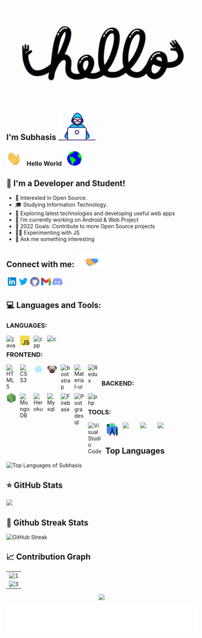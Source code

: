 <img alt="hello" width="600px" src="./img/hello.gif" />

## I'm Subhasis <img alt="developer" width="100px" src="./img/Developer.gif" style="padding-right:10px;" />

### <img alt="handshake" width="40px" src="./img/Hi.gif" style="padding-right:10px;" /> Hello World <img alt="earth" width="40px" src="./img/Earth.gif" style="padding-left:10px;" />

## 🚀 I'm a Developer and Student!

- 👯 Interested in Open Source.
- 🎓 Studying Information Technology.
- 🤔 Exploring latest technologies and developing useful web apps
- 👋 I’m currently working on Android & Web Project
- 🎯 2022 Goals: Contribute to more Open Source projects
- 👨‍🔬 Experimenting with JS
- 💬 Ask me something interesting

## Connect with me: <img alt="Visual Studio Code" width="80px" src="./img/Handshake.gif" style="padding-right:10px;" />

<a href="https://www.linkedin.com/in/subhasis4502/">
  <img align="left" alt=" Linkedin" width="30px" src="./img/linkedin.png" />
</a>
&nbsp;&nbsp;
<a href="https://twitter.com/subhasis4502">
  <img align="left" alt="Priyadarshan Ghosh | Twitter" width="30px" src="./img/twitter.png" />
</a>
&nbsp;&nbsp;
<a href="https://github.com/subhasis4502">
  <img align="left" alt=" GitHub" width="30px" src="./img/github.png" />
</a>
&nbsp;&nbsp;
<a href="mailto:subhasis4502@gmail.com">
  <img align="left" alt=" Mail" width="30px" src="./img/gmail.png" />
</a>
&nbsp;&nbsp;
<a href="https://discordapp.com/users/subhasis4502">
  <img align="left" alt=" Discord" width="30px" src="./img/discord.png" />
</a>

<br>
<br>

## 💻 Languages and Tools:

### LANGUAGES:

<img align="left" alt="java" width="26px" src="https://img.icons8.com/color/128/000000/java-coffee-cup-logo.png" style="padding-right:10px;" />
<img align="left" alt="JavaScript" width="26px" src="https://raw.githubusercontent.com/github/explore/80688e429a7d4ef2fca1e82350fe8e3517d3494d/topics/javascript/javascript.png" style="padding-right:10px;" />
<img align="left" alt="cpp" width="26px" src="https://img.icons8.com/color/96/000000/c-plus-plus-logo.png" style="padding-right:10px;" />
<img align="left" alt="c" width="26px" src="https://img.icons8.com/color/96/000000/c-programming.png" style="padding-right:10px;" />
</br>

### FRONTEND:

<img align="left" alt="HTML5" width="26px" src="https://cdn.jsdelivr.net/gh/devicons/devicon/icons/html5/html5-original.svg" style="padding-right:10px;" />
<img align="left" alt="CSS3" width="26px" src="https://cdn.jsdelivr.net/gh/devicons/devicon/icons/css3/css3-original.svg" style="padding-right:10px;" />
<img align="left" alt="react" width="26px" src="https://raw.githubusercontent.com/github/explore/80688e429a7d4ef2fca1e82350fe8e3517d3494d/topics/react/react.png" style="padding-right:10px;" />
<img align="left" alt="pug" width="26px" src="./img/pug.png" style="padding-right:10px;" />
<img align="left" alt="bootstrap" width="26px" src="https://img.icons8.com/color/96/000000/bootstrap.png" style="padding-right:10px;" />
<img align="left" alt="Material-ui" width="26px" src="https://img.icons8.com/color/48/000000/material-ui.png" style="padding-right:10px;" />
<img align="left" alt="Redux" width="26px" src="https://img.icons8.com/color/48/000000/redux.png" style="padding-right:10px;" />
</br>

### BACKEND:

<img align="left" alt="NodeJs" width="26px" src="https://raw.githubusercontent.com/github/explore/80688e429a7d4ef2fca1e82350fe8e3517d3494d/topics/nodejs/nodejs.png" style="padding-right:10px;" />
<img align="left" alt="MongoDB" width="26px" src="https://img.icons8.com/color/48/000000/mongodb.png" style="padding-right:10px;" />
<img align="left" alt="Heroku" width="26px" src="https://img.icons8.com/color/48/000000/heroku.png" style="padding-right:10px;" />
<img align="left" alt="Mysql" width="26px" src="https://img.icons8.com/nolan/64/mysql.png" style="padding-right:10px;" />
<img align="left" alt="Firebase" width="26px" src="https://img.icons8.com/color/48/000000/google-firebase-console.png" style="padding-right:10px;" />
<img align="left" alt="Postgradesql" width="26px" src="https://img.icons8.com/color/48/000000/postgreesql.png" style="padding-right:10px;" />
<img align="left" alt="php" width="26px" src="https://img.icons8.com/nolan/96/php.png"" style="padding-right:10px;" />
<br />

### TOOLS:

<img align="left" alt="Visual Studio Code" width="36px" src="https://img.icons8.com/color/48/000000/visual-studio-code-2019.png" style="padding-right:10px;"/>
<img align="left" alt="Androidsudio" width="36px"  src="./img/android-studio.png" style="padding-right:10px;"/>
<img align="left" width="36px" src="https://img.icons8.com/color/48/000000/intellij-idea.png" style="padding-right:10px;"/>
<img align="left" width="36px" src="https://img.icons8.com/cute-clipart/64/000000/canva.png" style="padding-right:10px;"/>
<img align="left" width="36px" src="https://img.icons8.com/fluent/96/fa314a/adobe-photoshop.png" style="padding-right:10px;"/>
<br />
<br />

## Top Languages
![Top Languages of Subhasis](https://github-readme-stats.vercel.app/api/top-langs/?username=subhasis4502&layout=compact&langs_count=25)

## ⭐ GitHub Stats
 <img src="https://github-readme-stats.vercel.app/api?username=subhasis4502&show_icons=true&theme=synthwave&include_all_commits=true&count_private=true"/>


<!-- ## 🏆 Github Profile Trophy
 
  <br/>
  <img src="https://github-profile-trophy.vercel.app/?username=subhasis4502&theme=monokai&row=1&no-frame=true&no-bg=true/"> -->

## 💯 Github Streak Stats
![GitHub Streak](https://github-readme-streak-stats.herokuapp.com/?user=subhasis4502&theme=ayu-mirage)

##  📈 Contribution Graph 
 <table>
  <tr>
    <td><img src="https://github-profile-summary-cards.vercel.app/api/cards/profile-details?username=subhasis4502&theme=monokai"  display=block width=100% height=auto  alt="1" ></td>
   </tr> 
   <tr>
      <td><img src="https://activity-graph.herokuapp.com/graph?username=subhasis4502&bg_color=1a1b27&color=be90f2&line=638fda&point=35aea1&area=true"  display=block width=100% height=auto alt="3" ></td>
  </td>
  </tr>
</table>

<p align="center">
  <a href="https://count.getloli.com/"><img src="https://count.getloli.com/get/@:subhasis4502"></a>
  
</p>
<img align='center'  height="70" alt="Thanks" width="100%" src="./img/ending.svg"/> 